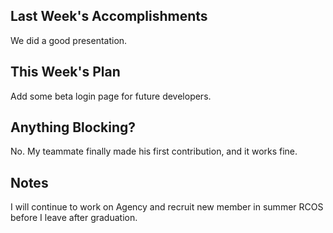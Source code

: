 ## Last Week's Accomplishments

We did a good presentation.

## This Week's Plan

Add some beta login page for future developers.

## Anything Blocking?

No. My teammate finally made his first contribution, and it works fine.

## Notes

I will continue to work on Agency and recruit new member in summer RCOS before I leave after graduation.
